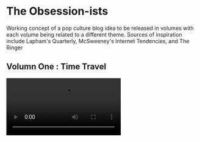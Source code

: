 # The Obsession-ists

Working concept of a pop culture blog idea to be released in volumes with each volume being related to a different theme. 
Sources of inspiration include Lapham's Quarterly, McSweeney's Internet Tendencies, and The Ringer


## Volumn One : Time Travel 

![Articles and colorful illustrations](https://res.cloudinary.com/dscjol9s7/video/upload/v1571686652/obsessionist-mp4-1_gra3lb.mp4)
